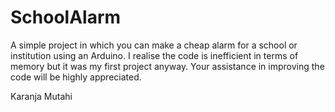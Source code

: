 # SchoolAlarm
A simple project in which you can make a cheap alarm for a school or institution using an Arduino.
I realise the code is inefficient in terms of memory but it was my first project anyway. 
Your assistance in improving the code will be highly appreciated.

Karanja Mutahi
